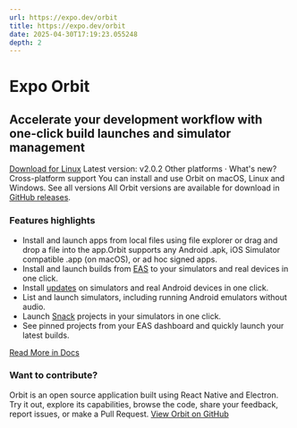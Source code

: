 ```yaml
---
url: https://expo.dev/orbit
title: https://expo.dev/orbit
date: 2025-04-30T17:19:23.055248
depth: 2
---
```


# Expo Orbit
## Accelerate your development workflow with one-click build launches and simulator management
[Download for Linux](https://github.com/expo/orbit/releases)
Latest version: v2.0.2
Other platforms
· 
What's new?
Cross-platform support
You can install and use Orbit on macOS, Linux and Windows.
See all versions
All Orbit versions are available for download in [GitHub releases](https://github.com/expo/orbit/releases).
### Features highlights
  * Install and launch apps from local files using file explorer or drag and drop a file into the app.Orbit supports any Android .apk, iOS Simulator compatible .app (on macOS), or ad hoc signed apps.
  * Install and launch builds from [EAS](https://expo.dev/eas) to your simulators and real devices in one click.
  * Install [updates](https://expo.dev/eas#update) on simulators and real Android devices in one click.
  * List and launch simulators, including running Android emulators without audio.
  * Launch [Snack](https://snack.expo.dev) projects in your simulators in one click.
  * See pinned projects from your EAS dashboard and quickly launch your latest builds.

[Read More in Docs](https://docs.expo.dev/build/orbit)
### Want to contribute?
Orbit is an open source application built using React Native and Electron. Try it out, explore its capabilities, browse the code, share your feedback, report issues, or make a Pull Request.
[View Orbit on GitHub](https://github.com/expo/orbit)

